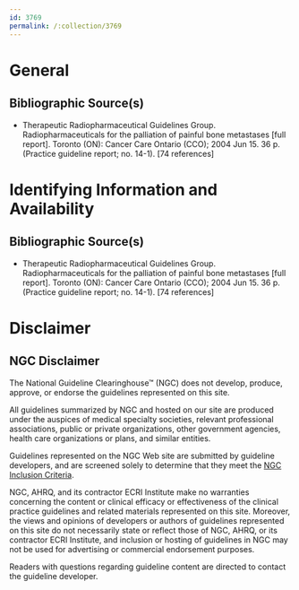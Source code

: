 ```yaml
---
id: 3769
permalink: /:collection/3769
---
```


# General

## Bibliographic Source(s)

- Therapeutic Radiopharmaceutical Guidelines Group. Radiopharmaceuticals for the palliation of painful bone metastases [full report]. Toronto (ON): Cancer Care Ontario (CCO); 2004 Jun 15. 36 p. (Practice guideline report; no. 14-1). [74 references]

# Identifying Information and Availability

## Bibliographic Source(s)

- Therapeutic Radiopharmaceutical Guidelines Group. Radiopharmaceuticals for the palliation of painful bone metastases [full report]. Toronto (ON): Cancer Care Ontario (CCO); 2004 Jun 15. 36 p. (Practice guideline report; no. 14-1). [74 references]

# Disclaimer

## NGC Disclaimer

The National Guideline Clearinghouse™ (NGC) does not develop, produce, approve, or endorse the guidelines represented on this site.

All guidelines summarized by NGC and hosted on our site are produced under the auspices of medical specialty societies, relevant professional associations, public or private organizations, other government agencies, health care organizations or plans, and similar entities.

Guidelines represented on the NGC Web site are submitted by guideline developers, and are screened solely to determine that they meet the [NGC Inclusion Criteria](/help-and-about/summaries/inclusion-criteria).

NGC, AHRQ, and its contractor ECRI Institute make no warranties concerning the content or clinical efficacy or effectiveness of the clinical practice guidelines and related materials represented on this site. Moreover, the views and opinions of developers or authors of guidelines represented on this site do not necessarily state or reflect those of NGC, AHRQ, or its contractor ECRI Institute, and inclusion or hosting of guidelines in NGC may not be used for advertising or commercial endorsement purposes.

Readers with questions regarding guideline content are directed to contact the guideline developer.

